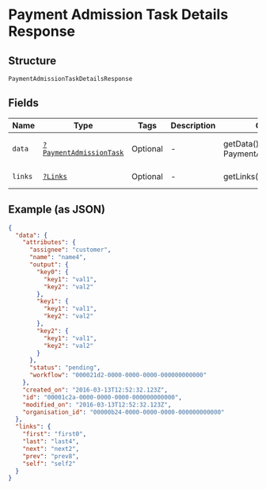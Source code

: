 
# Payment Admission Task Details Response

## Structure

`PaymentAdmissionTaskDetailsResponse`

## Fields

| Name | Type | Tags | Description | Getter | Setter |
|  --- | --- | --- | --- | --- | --- |
| `data` | [`?PaymentAdmissionTask`](../../doc/models/payment-admission-task.md) | Optional | - | getData(): ?PaymentAdmissionTask | setData(?PaymentAdmissionTask data): void |
| `links` | [`?Links`](../../doc/models/links.md) | Optional | - | getLinks(): ?Links | setLinks(?Links links): void |

## Example (as JSON)

```json
{
  "data": {
    "attributes": {
      "assignee": "customer",
      "name": "name4",
      "output": {
        "key0": {
          "key1": "val1",
          "key2": "val2"
        },
        "key1": {
          "key1": "val1",
          "key2": "val2"
        },
        "key2": {
          "key1": "val1",
          "key2": "val2"
        }
      },
      "status": "pending",
      "workflow": "000021d2-0000-0000-0000-000000000000"
    },
    "created_on": "2016-03-13T12:52:32.123Z",
    "id": "00001c2a-0000-0000-0000-000000000000",
    "modified_on": "2016-03-13T12:52:32.123Z",
    "organisation_id": "00000b24-0000-0000-0000-000000000000"
  },
  "links": {
    "first": "first0",
    "last": "last4",
    "next": "next2",
    "prev": "prev8",
    "self": "self2"
  }
}
```

